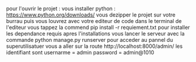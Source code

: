 pour l'ouvrir le projet :
vous installer python : https://www.python.org/downloads/
vous dezipper le projet sur votre burrau puis vous louvrez avec votre editeur de code 
dans le terminal de l'editeur vous tappez la commend pip install -r requiement.txt pour installer les dependance requis 
apres l'installations vous lancer le serveur avec la commande python manage.py runserver 
pour acceder au pannel du superutilisatuer vous a aller sur la route http://localhost:8000/admin/ les identifiant sont 
usernarme = admin
password = admin@1010 
